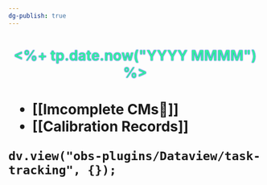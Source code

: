 ```yaml
---
dg-publish: true
---
```


 <h1><div style='text-align: center; '><span style='text-shadow: 0px 0px 2px #0000ff; color: #35f09f'><%+ tp.date.now("YYYY MMMM") %></span></div><h1>

- [[Imcomplete CMs🐞]]
- [[Calibration Records]]

```dataviewjs
dv.view("obs-plugins/Dataview/task-tracking", {});
```